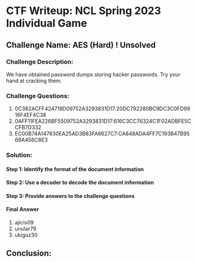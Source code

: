 # CTF Writeup: NCL Spring 2023 Individual Game

## Challenge Name: AES (Hard) ! Unsolved

### Challenge Description:

We have obtained password dumps storing hacker passwords. Try your hand at cracking them.


### Challenge Questions:

1. 0C382ACFF424719D09752A3293831D17:20DC792280BC9DC3C0FD9916F4EF4C38
2. 0AFF11FEA226BF5509752A3293831D17:616C3CC76324C1F02ADBFE5CCFB7D332
3. EC00B74A147630EA25AD3B83FA6627C7:CA848ADA4FF7C193B47B9569A456C8E3


### Solution:



#### Step 1: Identify the format of the document information



#### Step 2: Use a decoder to decode the document information



#### Step 3: Provide answers to the challenge questions

#### Final Answer

1. ajicis09
2. unular79
3. ukiguz30


## Conclusion:
